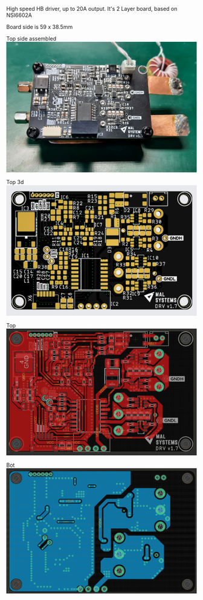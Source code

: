 
High speed HB driver, up to 20A output. 
It's 2 Layer board, based on NSI6602A

Board side is 59 x 38.5mm

Top side assembled
![Image alt](https://github.com/narret-01/DRV_v1.7/blob/main/Img/top_assembled_1.png)

Top 3d
![Image alt](https://github.com/narret-01/DRV_v1.7/blob/main/Img/top_3d.png)

Top
![Image alt](https://github.com/narret-01/DRV_v1.7/blob/main/Img/top.png)

Bot
![Image alt](https://github.com/narret-01/DRV_v1.7/blob/main/Img/bot.png)

